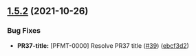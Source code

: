 ## [1.5.2](https://github.com/pomelofashion/node-pmlo-logger/compare/v1.5.1...v1.5.2) (2021-10-26)


### Bug Fixes

* **PR37-title:** [PFMT-0000] Resolve PR37 title ([#39](https://github.com/pomelofashion/node-pmlo-logger/issues/39)) ([ebcf3d2](https://github.com/pomelofashion/node-pmlo-logger/commit/ebcf3d261ebf9667ceb9485a3228e3198d3ca9e5))
